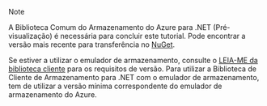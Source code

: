 > [!NOTE]
> A Biblioteca Comum do Armazenamento do Azure para .NET (Pré-visualização) é necessária para concluir este tutorial. Pode encontrar a versão mais recente para transferência no [NuGet](https://www.nuget.org/packages/Microsoft.Azure.Storage.Common/).
> 
> Se estiver a utilizar o emulador de armazenamento, consulte o [LEIA-ME da biblioteca cliente](https://github.com/Azure/azure-storage-net/blob/master/README.md) para os requisitos de versão. Para utilizar a Biblioteca de Cliente de Armazenamento para .NET com o emulador de armazenamento, tem de utilizar a versão mínima correspondente do emulador de armazenamento do Azure.
> 
> 

